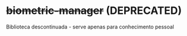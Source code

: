 # ~~biometric-manager~~ (DEPRECATED)
Biblioteca descontinuada - serve apenas para conhecimento pessoal
